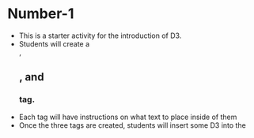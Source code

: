 # Number-1

- This is a starter activity for the introduction of D3. 
- Students will create a <div>, <h2>, and <h3> tag. 
- Each tag will have instructions on what text to place inside of them
- Once the three tags are created, students will insert some D3 into the <script> tag
- Students will be using the D3.select() method, the .text() method and the .attr() method